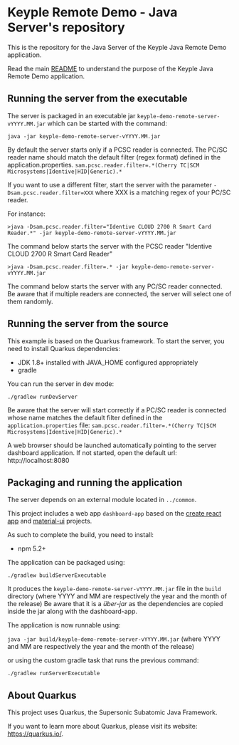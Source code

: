 # Keyple Remote Demo - Java Server's repository

This is the repository for the Java Server of the Keyple Java Remote Demo application. 

Read the main [README](https://github.com/calypsonet/keyple-java-demo-remote#readme) to understand the purpose of the Keyple Java Remote Demo application. 

## Running the server from the executable

The server is packaged in an executable jar `keyple-demo-remote-server-vYYYY.MM.jar` which can be started with the command: 

```
java -jar keyple-demo-remote-server-vYYYY.MM.jar
```

By default the server starts only if a PCSC reader is connected. The PC/SC reader name should match the default filter (regex format) defined in the application.properties. 
``sam.pcsc.reader.filter=.*(Cherry TC|SCM Microsystems|Identive|HID|Generic).*``

If you want to use a different filter, start the server with the parameter ``-Dsam.pcsc.reader.filter=XXX`` where XXX is a matching regex of your PC/SC reader.

For instance: 
```
>java -Dsam.pcsc.reader.filter="Identive CLOUD 2700 R Smart Card Reader.*" -jar keyple-demo-remote-server-vYYYY.MM.jar 
```
The command below starts the server with the PCSC reader "Identive CLOUD 2700 R Smart Card Reader"

```
>java -Dsam.pcsc.reader.filter=.* -jar keyple-demo-remote-server-vYYYY.MM.jar 
```
The command below starts the server with any PC/SC reader connected. Be aware that if multiple readers are connected, the server will select one of them randomly.


## Running the server from the source

This example is based on the Quarkus framework. To start the server, you need to install Quarkus dependencies: 
- JDK 1.8+ installed with JAVA_HOME configured appropriately
- gradle

You can run the server in dev mode:

```
./gradlew runDevServer
```

Be aware that the server will start correctly if a PC/SC reader is connected whose name matches the default filter defined in the ``application.properties`` file:
``sam.pcsc.reader.filter=.*(Cherry TC|SCM Microsystems|Identive|HID|Generic).*``

A web browser should be launched automatically pointing to the server dashboard application. If not started, open the default url: http://localhost:8080

## Packaging and running the application

The server depends on an external module located in `../common`.

This project includes a web app `dashboard-app` based on the [create react app](https://github.com/facebook/create-react-app) and [material-ui](https://material-ui.com/) projects.

As such to complete the build, you need to install:
- npm 5.2+

The application can be packaged using:

```./gradlew buildServerExecutable```

It produces the `keyple-demo-remote-server-vYYYY.MM.jar` file in the `build` directory (where YYYY and MM are respectively the year and the month of the release)
Be aware that it is a _über-jar_ as the dependencies are copied inside the jar along with the dashboard-app.

The application is now runnable using:

```java -jar build/keyple-demo-remote-server-vYYYY.MM.jar```
(where YYYY and MM are respectively the year and the month of the release)

or using the custom gradle task that runs the previous command: 

```./gradlew runServerExecutable```


## About Quarkus

This project uses Quarkus, the Supersonic Subatomic Java Framework.

If you want to learn more about Quarkus, please visit its website: https://quarkus.io/.
